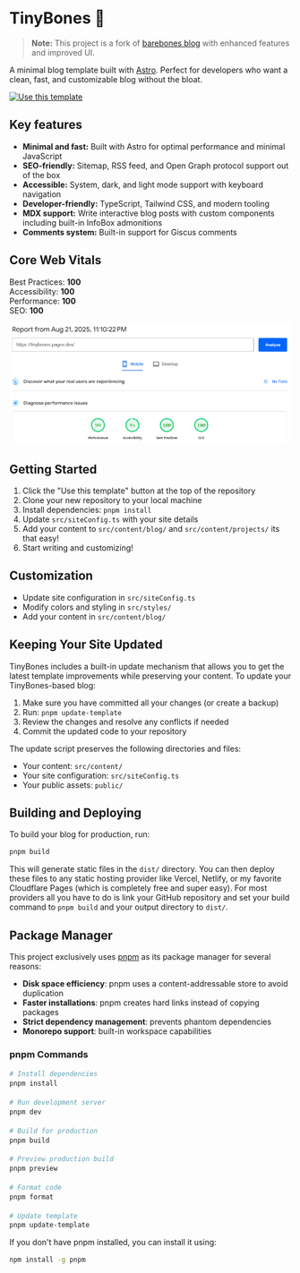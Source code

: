 # TinyBones 🦴

> **Note:** This project is a fork of [barebones blog](https://github.com/trevortylerlee/barebones) with enhanced features and improved UI.

A minimal blog template built with [Astro](https://astro.build/). Perfect for developers who want a clean, fast, and customizable blog without the bloat.

[![Use this template](https://img.shields.io/badge/Use%20this%20template-brightgreen?style=for-the-badge)](https://github.com/itzCozi/tinybones/generate)

## Key features

- **Minimal and fast:** Built with Astro for optimal performance and minimal JavaScript
- **SEO-friendly:** Sitemap, RSS feed, and Open Graph protocol support out of the box
- **Accessible:** System, dark, and light mode support with keyboard navigation
- **Developer-friendly:** TypeScript, Tailwind CSS, and modern tooling
- **MDX support:** Write interactive blog posts with custom components including built-in InfoBox admonitions
- **Comments system:** Built-in support for Giscus comments

## Core Web Vitals

Best Practices: **100**  
Accessibility: **100**  
Performance: **100**  
SEO: **100**

![Web Vitals](.github/web-vitals.png)

## Getting Started

1. Click the "Use this template" button at the top of the repository
2. Clone your new repository to your local machine
3. Install dependencies: `pnpm install`
4. Update `src/siteConfig.ts` with your site details
5. Add your content to `src/content/blog/` and `src/content/projects/` its that easy!
6. Start writing and customizing!

## Customization

- Update site configuration in `src/siteConfig.ts`
- Modify colors and styling in `src/styles/`
- Add your content in `src/content/blog/`

## Keeping Your Site Updated

TinyBones includes a built-in update mechanism that allows you to get the latest template improvements while preserving your content.
To update your TinyBones-based blog:

1. Make sure you have committed all your changes (or create a backup)
2. Run: `pnpm update-template`
3. Review the changes and resolve any conflicts if needed
4. Commit the updated code to your repository

The update script preserves the following directories and files:

- Your content: `src/content/`
- Your site configuration: `src/siteConfig.ts`
- Your public assets: `public/`

## Building and Deploying

To build your blog for production, run:

```bash
pnpm build
```

This will generate static files in the `dist/` directory. You can then deploy these files to any static hosting provider like Vercel, Netlify, or my favorite Cloudflare Pages (which is completely free and super easy). For most providers all you have to do is link your GitHub repository and set your build command to `pnpm build` and your output directory to `dist/`.

## Package Manager

This project exclusively uses [pnpm](https://pnpm.io/) as its package manager for several reasons:

- **Disk space efficiency**: pnpm uses a content-addressable store to avoid duplication
- **Faster installations**: pnpm creates hard links instead of copying packages
- **Strict dependency management**: prevents phantom dependencies
- **Monorepo support**: built-in workspace capabilities

### pnpm Commands

```bash
# Install dependencies
pnpm install

# Run development server
pnpm dev

# Build for production
pnpm build

# Preview production build
pnpm preview

# Format code
pnpm format

# Update template
pnpm update-template
```

If you don't have pnpm installed, you can install it using:

```bash
npm install -g pnpm
```
